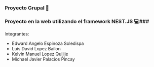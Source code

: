 ### Proyecto Grupal 🚀
### Proyecto en la web utilizando el framework NEST.JS 💻###

  Integrantes:
- Edward Angelo Espinoza Soledispa
- Luis David Lopez Bailon
- Kelvin Manuel Lopez Quijije
- Michael Javier Palacios Pincay
